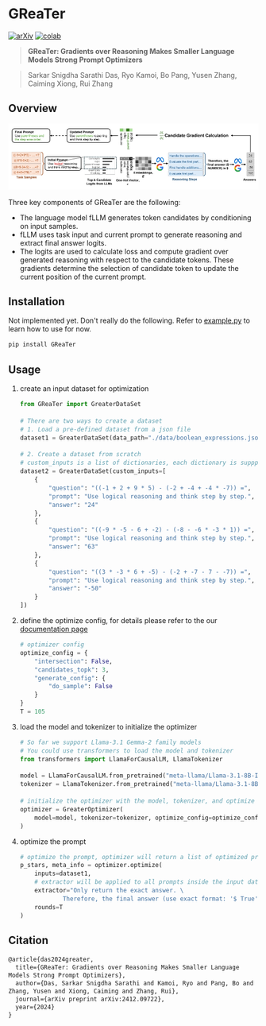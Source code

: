 # GReaTer

[![arXiv](https://img.shields.io/badge/arXiv-2412.09722-b31b1b.svg)](https://arxiv.org/abs/2412.09722)
[![colab](https://colab.research.google.com/assets/colab-badge.svg)](https://colab.research.google.com/drive/1yUPWSG6DuFFD0VIcbCTFdYpxrdT0-Z-f?usp=sharing)

> **GReaTer: Gradients over Reasoning Makes Smaller Language Models Strong Prompt Optimizers**

> Sarkar Snigdha Sarathi Das, Ryo Kamoi, Bo Pang, Yusen Zhang, Caiming Xiong, Rui Zhang

## Overview

![overview](./images/overview.png)

Three key components of GReaTer are the following:

- The language model fLLM generates token candidates by conditioning on input samples.
- fLLM uses task input and current prompt to generate reasoning and extract final answer logits.
- The logits are used to calculate loss and compute gradient over generated reasoning with respect to the candidate tokens. These gradients determine the selection of candidate token to update the current position of the current prompt.

## Installation

Not implemented yet. Don't really do the following. Refer to [example.py](./example.py) to learn how to use for now.

```bash
pip install GReaTer
```

## Usage

1. create an input dataset for optimization

    ```python
    from GReaTer import GreaterDataSet

    # There are two ways to create a dataset
    # 1. Load a pre-defined dataset from a json file
    dataset1 = GreaterDataSet(data_path="./data/boolean_expressions.jsonl")

    # 2. Create a dataset from scratch
    # custom_inputs is a list of dictionaries, each dictionary is suppposed to contain a question, a prompt, and an answer
    dataset2 = GreaterDataSet(custom_inputs=[
        {
            "question": "((-1 + 2 + 9 * 5) - (-2 + -4 + -4 * -7)) =", 
            "prompt": "Use logical reasoning and think step by step.", 
            "answer": "24"
        },
        {
            "question": "((-9 * -5 - 6 + -2) - (-8 - -6 * -3 * 1)) =",
            "prompt": "Use logical reasoning and think step by step.",
            "answer": "63"
        },
        {
            "question": "((3 * -3 * 6 + -5) - (-2 + -7 - 7 - -7)) =",
            "prompt": "Use logical reasoning and think step by step.",
            "answer": "-50"
        }
    ])
    ```

2. define the optimize config, for details please refer to the our [documentation page](https://www.google.com/)

    ```python
    # optimizer config
    optimize_config = {
        "intersection": False,
        "candidates_topk": 3,
        "generate_config": {
            "do_sample": False
        }
    }
    T = 105
    ```

3. load the model and tokenizer to initialize the optimizer

    ```python
    # So far we support Llama-3.1 Gemma-2 family models
    # You could use transformers to load the model and tokenizer
    from transformers import LlamaForCausalLM, LlamaTokenizer

    model = LlamaForCausalLM.from_pretrained("meta-llama/Llama-3.1-8B-Instruct")
    tokenizer = LlamaTokenizer.from_pretrained("meta-llama/Llama-3.1-8B-Instruct")

    # initialize the optimizer with the model, tokenizer, and optimize config
    optimizer = GreaterOptimizer(
        model=model, tokenizer=tokenizer, optimize_config=optimize_config
    )
    ```

4. optimize the prompt

    ```python
    # optimize the prompt, optimizer will return a list of optimized prompts and some meta information(e.g. id, question, initial prompt)
    p_stars, meta_info = optimizer.optimize(
        inputs=dataset1, 
        # extractor will be applied to all prompts inside the input dataset
        extractor="Only return the exact answer. \
                Therefore, the final answer (use exact format: '$ True' or '$ False') is $ ",
        rounds=T
    )
    ```

## Citation

```plaintext
@article{das2024greater,
  title={GReaTer: Gradients over Reasoning Makes Smaller Language Models Strong Prompt Optimizers},
  author={Das, Sarkar Snigdha Sarathi and Kamoi, Ryo and Pang, Bo and Zhang, Yusen and Xiong, Caiming and Zhang, Rui},
  journal={arXiv preprint arXiv:2412.09722},
  year={2024}
}
```
